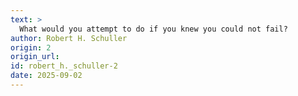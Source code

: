 ```yaml
---
text: >
  What would you attempt to do if you knew you could not fail?
author: Robert H. Schuller
origin: 2
origin_url:
id: robert_h._schuller-2
date: 2025-09-02 
---
```


